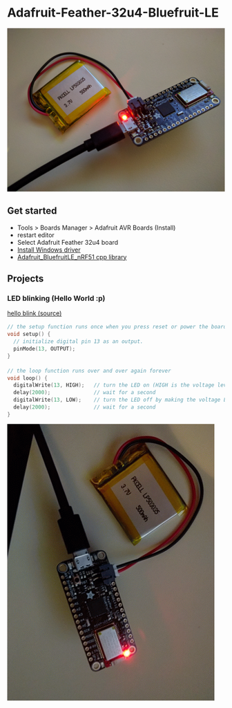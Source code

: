 # Adafruit-Feather-32u4-Bluefruit-LE
![Adafruit Feather 32u4 Bluefruit LE](./assets/feather-32u4-ble.jpg)

## Get started
- Tools > Boards Manager > Adafruit AVR Boards (Install)  
- restart editor  
- Select Adafruit Feather 32u4 board
- [Install Windows driver](https://github.com/adafruit/Adafruit_Windows_Drivers/releases/download/1.0.0.0/adafruit_drivers.exe)
- [Adafruit_BluefruitLE_nRF51 cpp library](https://github.com/adafruit/Adafruit_BluefruitLE_nRF51)

## Projects
### LED blinking (Hello World :p)
[hello blink (source)](./hello-blink/)  
```c++
// the setup function runs once when you press reset or power the board
void setup() {
  // initialize digital pin 13 as an output.
  pinMode(13, OUTPUT);
}
 
// the loop function runs over and over again forever
void loop() {
  digitalWrite(13, HIGH);   // turn the LED on (HIGH is the voltage level)
  delay(2000);              // wait for a second
  digitalWrite(13, LOW);    // turn the LED off by making the voltage LOW
  delay(2000);              // wait for a second
}
```
![Adafruit Feather 32u4 Bluefruit LE](./assets/hello-blink.gif)

